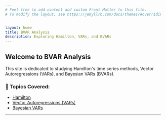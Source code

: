 ```yaml
---
# Feel free to add content and custom Front Matter to this file.
# To modify the layout, see https://jekyllrb.com/docs/themes/#overriding-theme-defaults


layout: home
title: BVAR Analysis
description: Exploring Hamilton, VARs, and BVARs
---
```


## Welcome to BVAR Analysis
This site is dedicated to studying Hamilton's time series methods, Vector Autoregressions (VARs), and Bayesian VARs (BVARs).

### 📂 Topics Covered:
- [Hamilton](hamilton.md)
- [Vector Autoregressions (VARs)](vars.md)
- [Bayesian VARs](bvars.md)

---
